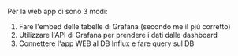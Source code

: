 Per la web app ci sono 3 modi:
1. Fare l'embed delle tabelle di Grafana (secondo me il più corretto)
2. Utilizzare l'API di Grafana per prendere i dati dalle dashboard
3. Connettere l'app WEB al DB Influx e fare query sul DB
